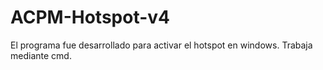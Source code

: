# ACPM-Hotspot-v4

El programa fue desarrollado para activar el hotspot en windows. Trabaja mediante cmd.
